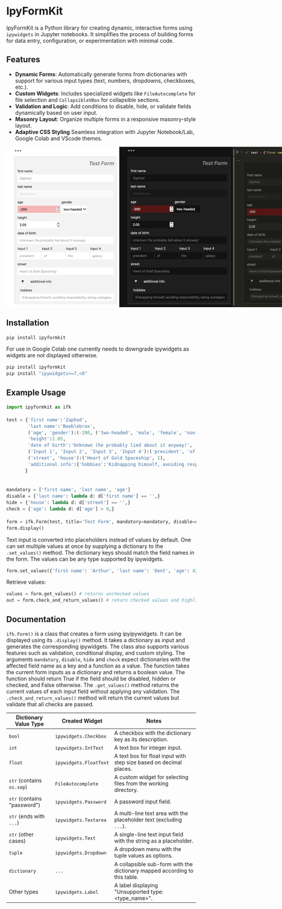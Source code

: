 # IpyFormKit

IpyFormKit is a Python library for creating dynamic, interactive forms using `ipywidgets` in Jupyter notebooks. It simplifies the process of building forms for data entry, configuration, or experimentation with minimal code.

## Features

- **Dynamic Forms**: Automatically generate forms from dictionaries with support for various input types (text, numbers, dropdowns, checkboxes, etc.).
- **Custom Widgets**: Includes specialized widgets like `FileAutocomplete` for file selection and `CollapsibleVBox` for collapsible sections.
- **Validation and Logic**: Add conditions to disable, hide, or validate fields dynamically based on user input.
- **Masonry Layout**: Organize multiple forms in a responsive masonry-style layout.
- **Adaptive CSS Styling** Seamless integration with Jupyter Notebook/Lab, Google Colab and VScode themes.

<div style="display: flex; justify-content: space-around;">
  <img src="https://raw.githubusercontent.com/RMHoppe/IpyFormKit/refs/heads/main/images/jupyterlab-light.png" alt="Jupyter Lab Light Example" width="300">
  <img src="https://raw.githubusercontent.com/RMHoppe/IpyFormKit/refs/heads/main/images/jupyterlab-dark.png" alt="Jupyter Lab Dark Example" width="300">
  <img src="https://raw.githubusercontent.com/RMHoppe/IpyFormKit/refs/heads/main/images/vscode.png" alt="VSCode Example" width="300">
  <img src="https://raw.githubusercontent.com/RMHoppe/IpyFormKit/refs/heads/main/images/googlecolab.png" alt="Google Colab Example" width="300">
</div>


## Installation
```bash
pip install ipyformkit
```

For use in Google Colab one currently needs to downgrade ipywidgets as widgets are not displayed otherwise.
```bash
pip install ipyformkit
pip install "ipywidgets>=7,<8"
```

## Example Usage
```python
import ipyformkit as ifk

test = {'first name':'Zaphod',
        'last name':'Beeblebrox',
        ('age', 'gender'):(-200, ('two-headed', 'male', 'female', 'non-binary')),
        'height':2.05,
        'date of birth':'Unknown (he probably lied about it anyway)',
        ('Input 1', 'Input 2', 'Input 3', 'Input 4'):('president', 'of', 'the', 'galaxy'),
        ('street', 'house'):('Heart of Gold Spaceship', 1),
        'additional info':{'hobbies':'Kidnapping himself, avoiding responsibility, being outrageous',}
       }


mandatory = ['first name', 'last name', 'age']
disable = {'last name': lambda d: d['first name'] == '',}
hide = {'house': lambda d: d['street'] == '',}
check = {'age': lambda d: d['age'] > 0,}

form = ifk.Form(test, title='Test Form', mandatory=mandatory, disable=disable, hide=hide, check=check, max_width=400)
form.display()
```

Text input is converted into placeholders instead of values by default. One can set multiple values at once by supplying a dictionary to the `.set_values()` method. The dictionary keys should match the field names in the form. The values can be any type supported by ipywidgets.

```python
form.set_values({'first name': 'Arthur', 'last name': 'Dent', 'age': 42})
```

Retrieve values:
```python
values = form.get_values() # returns unchecked values
out = form.check_and_return_values() # return checked values and highlights missing mandatory inputs
```

## Documentation
`ifk.Form()` is a class that creates a form using ipyipywidgets. It can be displayed using its `.display()` method. It takes a dictionary as input and generates the corresponding ipywidgets. The class also supports various features such as validation, conditional display, and custom styling. The arguments `mandatory`, `disable`, `hide` and `check` expect dictionaries with the affected field name as a key and a function as a value. The function takes the current form inputs as a dictionary and returns a boolean value. The function should return True if the field should be disabled, hidden or checked, and False otherwise. The `.get_values()` method returns the current values of each input field without applying any validation. The `.check_and_return_values()` method will return the current values but validate that all checks are passed.

| **Dictionary Value Type**   | **Created Widget**       | **Notes**                                                                  |
|-----------------------------|--------------------------|----------------------------------------------------------------------------|
| `bool`                      | `ipywidgets.Checkbox`    | A checkbox with the dictionary key as its description.                     |
| `int`                       | `ipywidgets.IntText`     | A text box for integer input.                                              |
| `float`                     | `ipywidgets.FloatText`   | A text box for float input with step size based on decimal places.         |
| `str` (contains `os.sep`)   | `FileAutocomplete`       | A custom widget for selecting files from the working directory.            |
| `str` (contains "password") | `ipywidgets.Password`    | A password input field.                                                    |
| `str` (ends with `...`)     | `ipywidgets.Textarea`    | A multi-line text area with the placeholder text (excluding `...`).        |
| `str` (other cases)         | `ipywidgets.Text`        | A single-line text input field with the string as a placeholder.           |
| `tuple`                     | `ipywidgets.Dropdown`    | A dropdown menu with the tuple values as options.                          |
| `dictionary`                | `...`                    | A collapsible sub-form with the dictionary mapped according to this table. |
| Other types                 | `ipywidgets.Label`       | A label displaying "Unsupported type: <type_name>".                        |